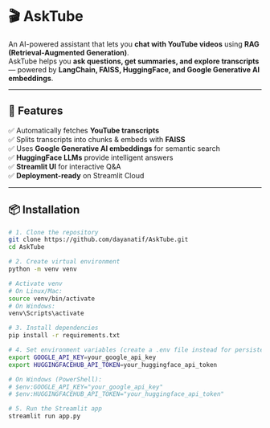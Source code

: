 # 🎬 AskTube  
An AI-powered assistant that lets you **chat with YouTube videos** using **RAG (Retrieval-Augmented Generation)**.  
AskTube helps you **ask questions, get summaries, and explore transcripts** — powered by **LangChain, FAISS, HuggingFace, and Google Generative AI embeddings**.  

---

## 🚀 Features  
✅ Automatically fetches **YouTube transcripts**  
✅ Splits transcripts into chunks & embeds with **FAISS**  
✅ Uses **Google Generative AI embeddings** for semantic search  
✅ **HuggingFace LLMs** provide intelligent answers  
✅ **Streamlit UI** for interactive Q&A  
✅ **Deployment-ready** on Streamlit Cloud  

---

## 📦 Installation  

```bash
# 1. Clone the repository
git clone https://github.com/dayanatif/AskTube.git
cd AskTube

# 2. Create virtual environment
python -m venv venv

# Activate venv
# On Linux/Mac:
source venv/bin/activate
# On Windows:
venv\Scripts\activate

# 3. Install dependencies
pip install -r requirements.txt

# 4. Set environment variables (create a .env file instead for persistence)
export GOOGLE_API_KEY=your_google_api_key
export HUGGINGFACEHUB_API_TOKEN=your_huggingface_api_token

# On Windows (PowerShell):
# $env:GOOGLE_API_KEY="your_google_api_key"
# $env:HUGGINGFACEHUB_API_TOKEN="your_huggingface_api_token"

# 5. Run the Streamlit app
streamlit run app.py

